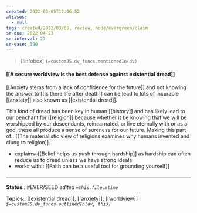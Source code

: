 ```yaml
---
created: 2022-03-05T12:06:52 
aliases:
  - null
tags: created/2022/03/05, review, node/evergreen/claim
sr-due: 2022-04-23
sr-interval: 27
sr-ease: 190
---
```

> [!infobox]
`$=customJS.dv_funcs.mentionedIn(dv)`

#### [[A secure worldview is the best defense against existential dread]] 

[[Anxiety stems from a lack of confidence for the future]] and not knowing the answer to [[Is there life after death]] can be lead to lots of incurable [[anxiety]] also known as [[existential dread]].

This kind of dread has been key in human [[history]] and has likely lead to our penchant for [[religion]] because whether it be knowing that we will be worshipped by our descendants, reincarnated, or live eternally with or as a god, these all produce a sense of sureness for our future.
Making this
part of:: [[The materialistic view of religions examines why humans invented and clung to religion]].

- explains::[[Belief helps us push through hardship]] as hardship can often reduce us to dread unless we have strong ideals
- works with:: [[Faith can be a useful tool for grounding yourself]]

### <hr class="footnote"/>

**Status**:: #EVER/SEED 
*edited `=this.file.mtime`*

**Topics**:: [[existential dread]], [[anxiety]], [[worldview]]
*`$=customJS.dv_funcs.outlinedIn(dv, this)`*

